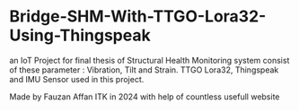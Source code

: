 # Bridge-SHM-With-TTGO-Lora32-Using-Thingspeak
an IoT Project for final thesis of Structural Health Monitoring system consist of these parameter : Vibration, Tilt and Strain. TTGO Lora32, Thingspeak and IMU Sensor used in this project.

Made by Fauzan Affan ITK in 2024 with help of countless usefull website

